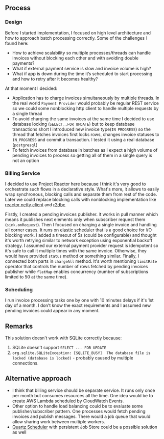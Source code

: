 ## Process

### Design
Before I started implementation, I focused on high level architecture and how to approach batch processing 
correctly. Some of the challenges I found here:
* How to achieve scalability so multiple processes/threads can handle invoices without blocking each other and with avoiding double payments?
* What if external payment service is slow and invoice volume is high? 
* What if app is down during the time it’s scheduled to start processing and how to retry after it becomes healthy?

At that moment I decided:
* Application has to charge invoices simultaneously by multiple threads. In the real world `Payment Provider` would probably
be regular REST service so we could some nonblocking http client to handle multiple requests by a single thread
* To avoid charging the same invoices at the same time I decided to use database locking (`SELECT..FOR UPDATE`) 
but to keep database transactions short I introduced new invoice type(`IN PROGRESS`) so the thread that fetches invoices 
first locks rows, changes invoice statuses to `IN_PROGRESS` and commit a transaction. 
I tested it using a real database (`postgresql`)
* To fetch invoices from database in batches as I expect a high volume of pending invoices to process so getting all of them
in a single query is not an option

### Billing Service
I decided to use Project Reactor here because I think it's very good to orchestrate such flows in a declarative style. 
What's more, it allows to easily wrap synchronous, blocking calls and separate them from rest of the code.
Later we could replace blocking calls with nonblocking implementation like [reactor netty client](https://github.com/reactor/reactor-netty)
and [r2dbc](https://github.com/r2dbc).

Firstly, I created a pending invoices publisher. 
It works in pull manner which means it publishes next elements only when subscriber request them (`sink.onRequest`). 
Then I focused on charging a single invoice and handling all corner cases. It runs on [elastic scheduler](https://projectreactor.io/docs/core/release/api/reactor/core/scheduler/Schedulers.html#elastic--)
that is a good choice for I/O blocking work.
I added a timeout of 5s (could be configurable) and thought it's worth retrying 
similar to network exception using exponential backoff strategy. 
I assumed our external payment provider request is idempotent so it's safe to call it multiple times with the same invoice. 
Otherwise, they would have provided `status` method or something similar.
Finally, I connected both parts in `chargeAll` method. It's worth mentioning `limitRate` operator 
that controls the number of rows fetched by pending invoices publisher 
while `flatMap` enables concurrency (number of subscriptions limited to 50 at the same time).

### Scheduling 
I run invoice processing tasks one by one with 10 minutes delays if it's 1st day of a month. I don't know the exact requirements and 
I assumed new pending invoices could appear in any moment.

## Remarks
This solution doesn't work with SQLite correctly because:
1. SQLite doesn't support `SELECT ... FOR UPDATE`
2. `org.sqlite.SQLiteException: [SQLITE_BUSY]  The database file is locked (database is locked)` - probably caused by multiple connections.

## Alternative approach

* I think that billing service should be separate service. It runs only once per month but consumes resources all the time.
One idea would be to create AWS Lambda scheduled by CloudWatch Events. 
* Other option to handle load balancing could be to evaluate some publisher/subscriber pattern. 
One processes would fetch pending invoices and publish messages. 
There would a job queue that would allow sharing work between multiple workers.
* [Quartz Scheduler](http://www.quartz-scheduler.org) with persistent Job Store could be a possible solution as well


